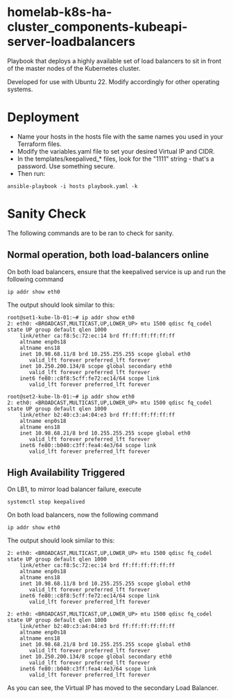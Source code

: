 # homelab-k8s-ha-cluster_components-kubeapi-server-loadbalancers

Playbook that deploys a highly available set of load balancers to sit in front of the master nodes of the Kubernetes cluster.

Developed for use with Ubuntu 22. Modify accordingly for other operating systems.

# Deployment

 - Name your hosts in the hosts file with the same names you used in your Terraform files.
 - Modify the variables.yaml file to set your desired Virtual IP and CIDR.
 - In the templates/keepalived_* files, look for the "1111" string - that's a password. Use something secure.
 - Then run:

```
ansible-playbook -i hosts playbook.yaml -k
```

# Sanity Check

The following commands are to be ran to check for sanity.

## Normal operation, both load-balancers online
On both load balancers, ensure that the keepalived service is up and  run the following command

```
ip addr show eth0
```

The output should look similar to this:

```
root@set1-kube-lb-01:~# ip addr show eth0 
2: eth0: <BROADCAST,MULTICAST,UP,LOWER_UP> mtu 1500 qdisc fq_codel state UP group default qlen 1000
    link/ether ca:f8:5c:72:ec:14 brd ff:ff:ff:ff:ff:ff
    altname enp0s18
    altname ens18
    inet 10.98.68.11/8 brd 10.255.255.255 scope global eth0
       valid_lft forever preferred_lft forever
    inet 10.250.200.134/8 scope global secondary eth0
       valid_lft forever preferred_lft forever
    inet6 fe80::c8f8:5cff:fe72:ec14/64 scope link 
       valid_lft forever preferred_lft forever
```

```
root@set2-kube-lb-01:~# ip addr show eth0
2: eth0: <BROADCAST,MULTICAST,UP,LOWER_UP> mtu 1500 qdisc fq_codel state UP group default qlen 1000
    link/ether b2:40:c3:a4:04:e3 brd ff:ff:ff:ff:ff:ff
    altname enp0s18
    altname ens18
    inet 10.98.68.21/8 brd 10.255.255.255 scope global eth0
       valid_lft forever preferred_lft forever
    inet6 fe80::b040:c3ff:fea4:4e3/64 scope link 
       valid_lft forever preferred_lft forever
```
## High Availability Triggered
On LB1, to mirror load balancer failure, execute

```
systemctl stop keepalived
```

On both load balancers, now the following command

```
ip addr show eth0
```

The output should look similar to this:

```
2: eth0: <BROADCAST,MULTICAST,UP,LOWER_UP> mtu 1500 qdisc fq_codel state UP group default qlen 1000
    link/ether ca:f8:5c:72:ec:14 brd ff:ff:ff:ff:ff:ff
    altname enp0s18
    altname ens18
    inet 10.98.68.11/8 brd 10.255.255.255 scope global eth0
       valid_lft forever preferred_lft forever
    inet6 fe80::c8f8:5cff:fe72:ec14/64 scope link 
       valid_lft forever preferred_lft forever
```

```
2: eth0: <BROADCAST,MULTICAST,UP,LOWER_UP> mtu 1500 qdisc fq_codel state UP group default qlen 1000
    link/ether b2:40:c3:a4:04:e3 brd ff:ff:ff:ff:ff:ff
    altname enp0s18
    altname ens18
    inet 10.98.68.21/8 brd 10.255.255.255 scope global eth0
       valid_lft forever preferred_lft forever
    inet 10.250.200.134/8 scope global secondary eth0
       valid_lft forever preferred_lft forever
    inet6 fe80::b040:c3ff:fea4:4e3/64 scope link 
       valid_lft forever preferred_lft forever
```

As you can see, the Virtual IP has moved to the secondary Load Balancer.


